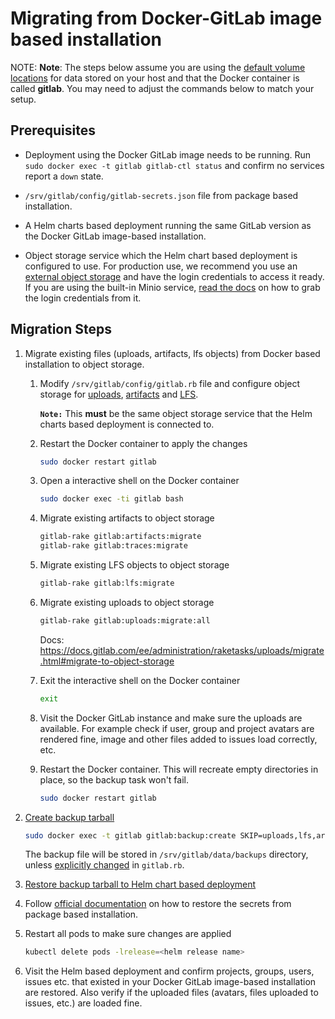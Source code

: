 # Migrating from Docker-GitLab image based installation

NOTE: **Note**:
The steps below assume you are using the [default volume locations](https://docs.gitlab.com/omnibus/docker/#where-is-the-data-stored)
for data stored on your host and that the Docker container is called **gitlab**.
You may need to adjust the commands below to match your setup.

## Prerequisites

- Deployment using the Docker GitLab image needs to be running. Run
  `sudo docker exec -t gitlab gitlab-ctl status` and confirm no services report
  a `down` state.

- `/srv/gitlab/config/gitlab-secrets.json` file from package based installation.

- A Helm charts based deployment running the same GitLab version as the
  Docker GitLab image-based installation.

- Object storage service which the Helm chart based deployment is configured to
  use. For production use, we recommend you use an [external object storage](../../advanced/external-object-storage/index.md)
  and have the login credentials to access it ready. If you are using the built-in
  Minio service, [read the docs](minio.md) on how to grab the login credentials
  from it.

## Migration Steps

1. Migrate existing files (uploads, artifacts, lfs objects) from Docker based
   installation to object storage.

   1. Modify `/srv/gitlab/config/gitlab.rb` file and configure object storage for
      [uploads](https://docs.gitlab.com/ee/administration/uploads.html#s3-compatible-connection-settings),
      [artifacts](https://docs.gitlab.com/ee/administration/job_artifacts.html#s3-compatible-connection-settings)
      and [LFS](https://docs.gitlab.com/ee/workflow/lfs/lfs_administration.html#s3-for-omnibus-installations).

      **`Note:`** This **must** be the same object storage service that the
      Helm charts based deployment is connected to.

   1. Restart the Docker container to apply the changes

      ```sh
      sudo docker restart gitlab
      ```

   1. Open a interactive shell on the Docker container

      ```sh
      sudo docker exec -ti gitlab bash
      ```

   1. Migrate existing artifacts to object storage

      ```sh
      gitlab-rake gitlab:artifacts:migrate
      gitlab-rake gitlab:traces:migrate
      ```

   1. Migrate existing LFS objects to object storage

      ```sh
      gitlab-rake gitlab:lfs:migrate
      ```

   1. Migrate existing uploads to object storage

      ```sh
      gitlab-rake gitlab:uploads:migrate:all
      ```

      Docs: <https://docs.gitlab.com/ee/administration/raketasks/uploads/migrate.html#migrate-to-object-storage>

   1. Exit the interactive shell on the Docker container

      ```sh
      exit
      ```

   1. Visit the Docker GitLab instance and make sure the
      uploads are available. For example check if user, group and project
      avatars are rendered fine, image and other files added to issues load
      correctly, etc.

   1. Restart the Docker container. This will recreate empty directories in place,
      so the backup task won't fail.

      ```sh
      sudo docker restart gitlab
      ```

1. [Create backup tarball](https://docs.gitlab.com/ee/raketasks/backup_restore.html#creating-a-backup-of-the-gitlab-system)

   ```sh
   sudo docker exec -t gitlab gitlab:backup:create SKIP=uploads,lfs,artifacts
   ```

   The backup file will be stored in `/srv/gitlab/data/backups` directory, unless
   [explicitly changed](https://docs.gitlab.com/omnibus/settings/backups.html#manually-manage-backup-directory)
   in `gitlab.rb`.

1. [Restore backup tarball to Helm chart based deployment](../../backup-restore/restore.md)

1. Follow [official documentation](../../backup-restore/restore.md#restoring-the-secrets)
   on how to restore the secrets from package based installation.

1. Restart all pods to make sure changes are applied

   ```sh
   kubectl delete pods -lrelease=<helm release name>
   ```

1. Visit the Helm based deployment and confirm projects, groups, users, issues
   etc. that existed in your Docker GitLab image-based installation are restored.
   Also verify if the uploaded files (avatars, files uploaded to issues, etc.)
   are loaded fine.
